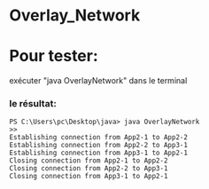 # Overlay_Network
# Pour tester:
exécuter "java OverlayNetwork" dans le terminal 
### le résultat: 
```shell
PS C:\Users\pc\Desktop\java> java OverlayNetwork
>>
Establishing connection from App2-1 to App2-2
Establishing connection from App2-2 to App3-1
Establishing connection from App3-1 to App2-1
Closing connection from App2-1 to App2-2
Closing connection from App2-2 to App3-1
Closing connection from App3-1 to App2-1
```
